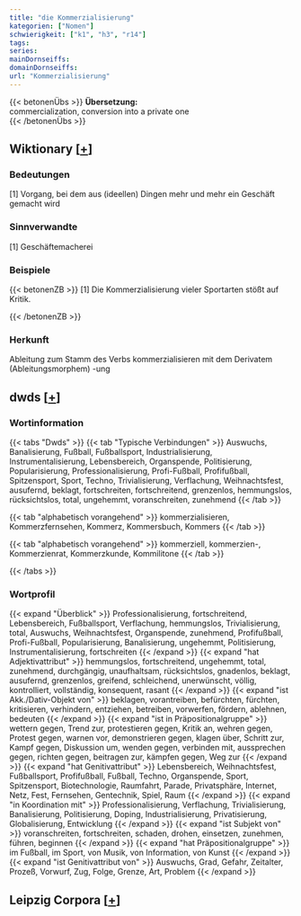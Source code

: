 ```yaml
---
title: "die Kommerzialisierung"
kategorien: ["Nomen"]
schwierigkeit: ["k1", "h3", "r14"]
tags:
series:
mainDornseiffs:
domainDornseiffs:
url: "Kommerzialisierung"
---
```


{{< betonenÜbs >}}
**Übersetzung:**  
commercialization, conversion into a private one  
{{< /betonenÜbs >}}

## Wiktionary [[+](https://de.wiktionary.org/wiki/Kommerzialisierung)]

### Bedeutungen
[1] Vorgang, bei dem aus (ideellen) Dingen mehr und mehr ein Geschäft gemacht wird  

### Sinnverwandte
[1] Geschäftemacherei  

### Beispiele
{{< betonenZB >}}
[1] Die Kommerzialisierung vieler Sportarten stößt auf Kritik.  

{{< /betonenZB >}}
### Herkunft
Ableitung zum Stamm des Verbs kommerzialisieren mit dem Derivatem (Ableitungsmorphem) -ung  



## dwds [[+](https://www.dwds.de/wb/Kommerzialisierung)]

### Wortinformation
{{< tabs "Dwds" >}}
{{< tab "Typische Verbindungen" >}}
Auswuchs, Banalisierung, Fußball, Fußballsport, Industrialisierung, Instrumentalisierung, Lebensbereich, Organspende, Politisierung, Popularisierung, Professionalisierung, Profi-Fußball, Profifußball, Spitzensport, Sport, Techno, Trivialisierung, Verflachung, Weihnachtsfest, ausufernd, beklagt, fortschreiten, fortschreitend, grenzenlos, hemmungslos, rücksichtslos, total, ungehemmt, voranschreiten, zunehmend
{{< /tab >}}

{{< tab "alphabetisch vorangehend" >}}
kommerzialisieren, Kommerzfernsehen, Kommerz, Kommersbuch, Kommers
{{< /tab >}}

{{< tab "alphabetisch vorangehend" >}}
kommerziell, kommerzien-, Kommerzienrat, Kommerzkunde, Kommilitone
{{< /tab >}}

{{< /tabs >}}

### Wortprofil
{{< expand "Überblick" >}} Professionalisierung, fortschreitend, Lebensbereich, Fußballsport, Verflachung, hemmungslos, Trivialisierung, total, Auswuchs, Weihnachtsfest, Organspende, zunehmend, Profifußball, Profi-Fußball, Popularisierung, Banalisierung, ungehemmt, Politisierung, Instrumentalisierung, fortschreiten {{< /expand >}}
{{< expand "hat Adjektivattribut" >}} hemmungslos, fortschreitend, ungehemmt, total, zunehmend, durchgängig, unaufhaltsam, rücksichtslos, gnadenlos, beklagt, ausufernd, grenzenlos, greifend, schleichend, unerwünscht, völlig, kontrolliert, vollständig, konsequent, rasant {{< /expand >}}
{{< expand "ist Akk./Dativ-Objekt von" >}} beklagen, vorantreiben, befürchten, fürchten, kritisieren, verhindern, entziehen, betreiben, vorwerfen, fördern, ablehnen, bedeuten {{< /expand >}}
{{< expand "ist in Präpositionalgruppe" >}} wettern gegen, Trend zur, protestieren gegen, Kritik an, wehren gegen, Protest gegen, warnen vor, demonstrieren gegen, klagen über, Schritt zur, Kampf gegen, Diskussion um, wenden gegen, verbinden mit, aussprechen gegen, richten gegen, beitragen zur, kämpfen gegen, Weg zur {{< /expand >}}
{{< expand "hat Genitivattribut" >}} Lebensbereich, Weihnachtsfest, Fußballsport, Profifußball, Fußball, Techno, Organspende, Sport, Spitzensport, Biotechnologie, Raumfahrt, Parade, Privatsphäre, Internet, Netz, Fest, Fernsehen, Gentechnik, Spiel, Raum {{< /expand >}}
{{< expand "in Koordination mit" >}} Professionalisierung, Verflachung, Trivialisierung, Banalisierung, Politisierung, Doping, Industrialisierung, Privatisierung, Globalisierung, Entwicklung {{< /expand >}}
{{< expand "ist Subjekt von" >}} voranschreiten, fortschreiten, schaden, drohen, einsetzen, zunehmen, führen, beginnen {{< /expand >}}
{{< expand "hat Präpositionalgruppe" >}} im Fußball, im Sport, von Musik, von Information, von Kunst {{< /expand >}}
{{< expand "ist Genitivattribut von" >}} Auswuchs, Grad, Gefahr, Zeitalter, Prozeß, Vorwurf, Zug, Folge, Grenze, Art, Problem {{< /expand >}}

## Leipzig Corpora [[+](https://corpora.uni-leipzig.de/en/res?word=Kommerzialisierung&corpusId=deu_newscrawl-public_2018)]

